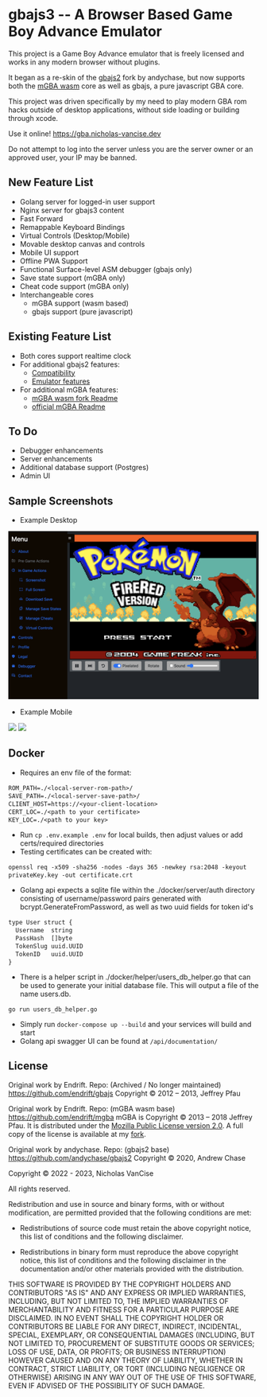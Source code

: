 gbajs3 -- A Browser Based Game Boy Advance Emulator
======

This project is a Game Boy Advance emulator that is freely licensed and works in any modern browser without plugins.

It began as a re-skin of the [gbajs2](https://github.com/andychase/gbajs2) fork by andychase, but now supports both the [mGBA wasm](https://github.com/thenick775/mgba/tree/feature/wasm) core as well as gbajs, a pure javascript GBA core.

This project was driven specifically by my need to play modern GBA rom hacks outside of desktop applications, without side loading or building through xcode.

Use it online! <https://gba.nicholas-vancise.dev>

Do not attempt to log into the server unless you are the server owner or an approved user, your IP may be banned.

## New Feature List
* Golang server for logged-in user support
* Nginx server for gbajs3 content
* Fast Forward
* Remappable Keyboard Bindings
* Virtual Controls (Desktop/Mobile)
* Movable desktop canvas and controls
* Mobile UI support
* Offline PWA Support
* Functional Surface-level ASM debugger (gbajs only)
* Save state support (mGBA only)
* Cheat code support (mGBA only)
* Interchangeable cores
    * mGBA support (wasm based)
    * gbajs support (pure javascript)

## Existing Feature List
- Both cores support realtime clock
- For additional gbajs2 features:
    - [Compatibility](https://github.com/andychase/gbajs2/wiki/Compatibility-List)
    - [Emulator features](https://github.com/andychase/gbajs2)
- For additional mGBA features:
    - [mGBA wasm fork Readme](https://github.com/thenick775/mgba/tree/feature/wasm)
    - [official mGBA Readme](https://github.com/mgba-emu/mgba)

## To Do
* Debugger enhancements
* Server enhancements
* Additional database support (Postgres)
* Admin UI

## Sample Screenshots

* Example Desktop

<img src="./readme-graphics/gbajs3-desktop.png">

* Example Mobile

<img src="./readme-graphics/gbajs3-mobile-portrait.png" width="400px">

<img src="./readme-graphics/gbajs3-mobile-landscape.png">

## Docker
* Requires an env file of the format:
```
ROM_PATH=./<local-server-rom-path>/
SAVE_PATH=./<local-server-save-path>/
CLIENT_HOST=https://<your-client-location>
CERT_LOC=./<path to your certificate>
KEY_LOC=./<path to your key>
```
* Run `cp .env.example .env` for local builds, then adjust values or add certs/required directories
* Testing certificates can be created with:
```
openssl req -x509 -sha256 -nodes -days 365 -newkey rsa:2048 -keyout privateKey.key -out certificate.crt
```
* Golang api expects a sqlite file within the ./docker/server/auth directory consisting of username/password pairs generated with bcrypt.GenerateFromPassword, as well as two uuid fields for token id's
```
type User struct {
  Username  string
  PassHash  []byte
  TokenSlug uuid.UUID
  TokenID   uuid.UUID
}
```
* There is a helper script in ./docker/helper/users_db_helper.go that can be used to generate your initial database file. This will output a file of the name users.db.
```
go run users_db_helper.go
```
* Simply run `docker-compose up --build` and your services will build and start
* Golang api swagger UI can be found at `/api/documentation/`

## License
Original work by Endrift. Repo: (Archived / No longer maintained)
https://github.com/endrift/gbajs
Copyright © 2012 – 2013, Jeffrey Pfau

Original work by Endrift. Repo: (mGBA wasm base)
https://github.com/endrift/mgba
mGBA is Copyright © 2013 – 2018 Jeffrey Pfau. It is distributed under the [Mozilla Public License version 2.0](https://www.mozilla.org/MPL/2.0/). A full copy of the license is available at my [fork](https://github.com/thenick775/mgba).

Original work by andychase. Repo: (gbajs2 base)
https://github.com/andychase/gbajs2
Copyright © 2020, Andrew Chase 

Copyright © 2022 - 2023, Nicholas VanCise

All rights reserved.

Redistribution and use in source and binary forms, with or without
modification, are permitted provided that the following conditions are met:

* Redistributions of source code must retain the above copyright notice, this
  list of conditions and the following disclaimer.

* Redistributions in binary form must reproduce the above copyright notice,
  this list of conditions and the following disclaimer in the documentation
  and/or other materials provided with the distribution.

THIS SOFTWARE IS PROVIDED BY THE COPYRIGHT HOLDERS AND CONTRIBUTORS "AS IS"
AND ANY EXPRESS OR IMPLIED WARRANTIES, INCLUDING, BUT NOT LIMITED TO, THE
IMPLIED WARRANTIES OF MERCHANTABILITY AND FITNESS FOR A PARTICULAR PURPOSE
ARE DISCLAIMED. IN NO EVENT SHALL THE COPYRIGHT HOLDER OR CONTRIBUTORS BE
LIABLE FOR ANY DIRECT, INDIRECT, INCIDENTAL, SPECIAL, EXEMPLARY, OR
CONSEQUENTIAL DAMAGES (INCLUDING, BUT NOT LIMITED TO, PROCUREMENT OF
SUBSTITUTE GOODS OR SERVICES; LOSS OF USE, DATA, OR PROFITS; OR BUSINESS
INTERRUPTION) HOWEVER CAUSED AND ON ANY THEORY OF LIABILITY, WHETHER IN
CONTRACT, STRICT LIABILITY, OR TORT (INCLUDING NEGLIGENCE OR OTHERWISE)
ARISING IN ANY WAY OUT OF THE USE OF THIS SOFTWARE, EVEN IF ADVISED OF THE
POSSIBILITY OF SUCH DAMAGE.
